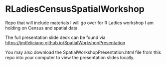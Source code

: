 # RLadiesCensusSpatialWorkshop
Repo that will include materials I will go over for R Ladies workshop I am holding on Census and spatial data.

The full presentation slide deck can be found via https://jmtfeliciano.github.io/SpatialWorkshopPresentation

You may also download the SpatialWorkshopPresentation.html file from this repo into your computer to view the presentation slides locally. 
